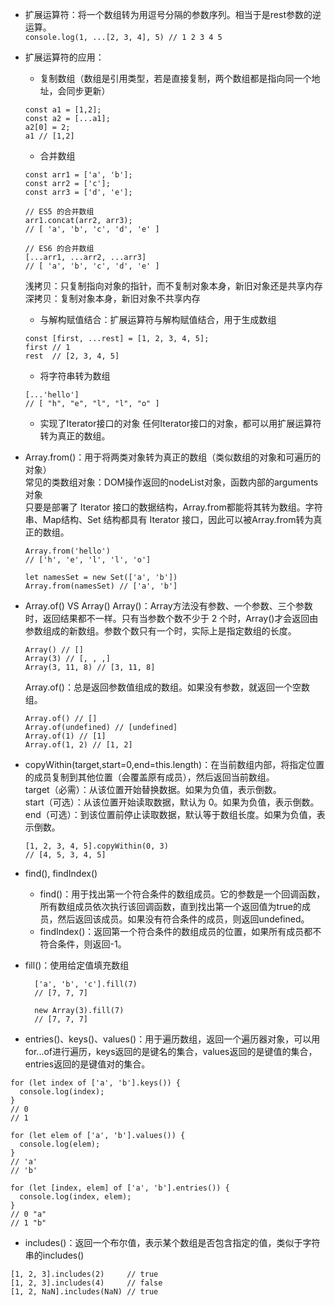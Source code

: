 - 扩展运算符：将一个数组转为用逗号分隔的参数序列。相当于是rest参数的逆运算。   
`console.log(1, ...[2, 3, 4], 5) // 1 2 3 4 5 `   
- 扩展运算符的应用：   
  - 复制数组（数组是引用类型，若是直接复制，两个数组都是指向同一个地址，会同步更新）   
  ```
  const a1 = [1,2];
  const a2 = [...a1]; 
  a2[0] = 2;
  a1 // [1,2]
  ```
  - 合并数组   
  ```
  const arr1 = ['a', 'b'];
  const arr2 = ['c'];
  const arr3 = ['d', 'e'];

  // ES5 的合并数组
  arr1.concat(arr2, arr3);
  // [ 'a', 'b', 'c', 'd', 'e' ]

  // ES6 的合并数组
  [...arr1, ...arr2, ...arr3]
  // [ 'a', 'b', 'c', 'd', 'e' ]
  ```

  浅拷贝：只复制指向对象的指针，而不复制对象本身，新旧对象还是共享内存   
  深拷贝：复制对象本身，新旧对象不共享内存
  - 与解构赋值结合：扩展运算符与解构赋值结合，用于生成数组   
  ```
  const [first, ...rest] = [1, 2, 3, 4, 5];
  first // 1
  rest  // [2, 3, 4, 5]
  ```
  - 将字符串转为数组   
  ```
  [...'hello']
  // [ "h", "e", "l", "l", "o" ]
  ```
  - 实现了Iterator接口的对象
  任何Iterator接口的对象，都可以用扩展运算符转为真正的数组。

- Array.from()：用于将两类对象转为真正的数组（类似数组的对象和可遍历的对象）  
  常见的类数组对象：DOM操作返回的nodeList对象，函数内部的arguments对象   
  只要是部署了 Iterator 接口的数据结构，Array.from都能将其转为数组。字符串、Map结构、Set 结构都具有 Iterator 接口，因此可以被Array.from转为真正的数组。   
  ```
  Array.from('hello')
  // ['h', 'e', 'l', 'l', 'o']

  let namesSet = new Set(['a', 'b'])
  Array.from(namesSet) // ['a', 'b']
  ```
- Array.of() VS Array() 
    Array()：Array方法没有参数、一个参数、三个参数时，返回结果都不一样。只有当参数个数不少于 2 个时，Array()才会返回由参数组成的新数组。参数个数只有一个时，实际上是指定数组的长度。
    ```
    Array() // []
    Array(3) // [, , ,]
    Array(3, 11, 8) // [3, 11, 8]
    ```
    Array.of()：总是返回参数值组成的数组。如果没有参数，就返回一个空数组。
    ```
    Array.of() // []
    Array.of(undefined) // [undefined]
    Array.of(1) // [1]
    Array.of(1, 2) // [1, 2]
    ```
- copyWithin(target,start=0,end=this.length)：在当前数组内部，将指定位置的成员复制到其他位置（会覆盖原有成员），然后返回当前数组。   
  target（必需）：从该位置开始替换数据。如果为负值，表示倒数。   
  start（可选）：从该位置开始读取数据，默认为 0。如果为负值，表示倒数。   
  end（可选）：到该位置前停止读取数据，默认等于数组长度。如果为负值，表示倒数。   
  ```
  [1, 2, 3, 4, 5].copyWithin(0, 3)
  // [4, 5, 3, 4, 5]
  ```
- find(), findIndex()
    - find()：用于找出第一个符合条件的数组成员。它的参数是一个回调函数，所有数组成员依次执行该回调函数，直到找出第一个返回值为true的成员，然后返回该成员。如果没有符合条件的成员，则返回undefined。   
    - findIndex()：返回第一个符合条件的数组成员的位置，如果所有成员都不符合条件，则返回-1。
- fill()：使用给定值填充数组   
  ```
    ['a', 'b', 'c'].fill(7)
    // [7, 7, 7]

    new Array(3).fill(7)
    // [7, 7, 7]
  ```
- entries()、keys()、values()：用于遍历数组，返回一个遍历器对象，可以用for...of进行遍历，keys返回的是键名的集合，values返回的是键值的集合，entries返回的是键值对的集合。
```
for (let index of ['a', 'b'].keys()) {
  console.log(index);
}
// 0
// 1

for (let elem of ['a', 'b'].values()) {
  console.log(elem);
}
// 'a'
// 'b'

for (let [index, elem] of ['a', 'b'].entries()) {
  console.log(index, elem);
}
// 0 "a"
// 1 "b"
```
- includes()：返回一个布尔值，表示某个数组是否包含指定的值，类似于字符串的includes()
```
[1, 2, 3].includes(2)     // true
[1, 2, 3].includes(4)     // false
[1, 2, NaN].includes(NaN) // true
```

  
